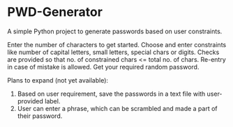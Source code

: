 # PWD-Generator
A simple Python project to generate passwords based on user constraints.

Enter the number of characters to get started. 
Choose and enter constraints like number of capital letters, small letters, special chars or digits.
Checks are provided so that no. of constrained chars <= total no. of chars. Re-entry in case of mistake is allowed.
Get your required random password.

Plans to expand (not yet available):
1. Based on user requirement, save the passwords in a text file with user-provided label.
2. User can enter a phrase, which can be scrambled and made a part of their password.

